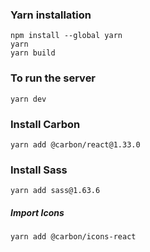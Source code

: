 ### Yarn installation

```
npm install --global yarn
yarn
yarn build
```

### To run the server

```
yarn dev
```

### Install Carbon

```
yarn add @carbon/react@1.33.0
```

### Install Sass

```
yarn add sass@1.63.6
```

##### Import Icons

```
yarn add @carbon/icons-react
```
